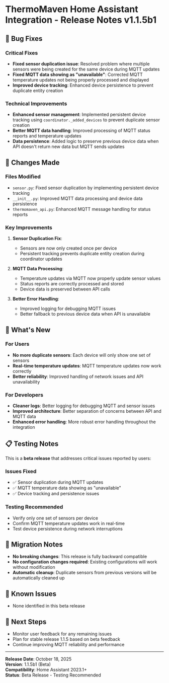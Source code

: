 # ThermoMaven Home Assistant Integration - Release Notes v1.1.5b1

## 🐛 Bug Fixes

### Critical Fixes
- **Fixed sensor duplication issue**: Resolved problem where multiple sensors were being created for the same device during MQTT updates
- **Fixed MQTT data showing as "unavailable"**: Corrected MQTT temperature updates not being properly processed and displayed
- **Improved device tracking**: Enhanced device persistence to prevent duplicate entity creation

### Technical Improvements
- **Enhanced sensor management**: Implemented persistent device tracking using `coordinator._added_devices` to prevent duplicate sensor creation
- **Better MQTT data handling**: Improved processing of MQTT status reports and temperature updates
- **Data persistence**: Added logic to preserve previous device data when API doesn't return new data but MQTT sends updates

## 🔧 Changes Made

### Files Modified
- `sensor.py`: Fixed sensor duplication by implementing persistent device tracking
- `__init__.py`: Improved MQTT data processing and device data persistence
- `thermomaven_api.py`: Enhanced MQTT message handling for status reports

### Key Improvements
1. **Sensor Duplication Fix**: 
   - Sensors are now only created once per device
   - Persistent tracking prevents duplicate entity creation during coordinator updates
   
2. **MQTT Data Processing**:
   - Temperature updates via MQTT now properly update sensor values
   - Status reports are correctly processed and stored
   - Device data is preserved between API calls
   
3. **Better Error Handling**:
   - Improved logging for debugging MQTT issues
   - Better fallback to previous device data when API is unavailable

## 🚀 What's New

### For Users
- **No more duplicate sensors**: Each device will only show one set of sensors
- **Real-time temperature updates**: MQTT temperature updates now work correctly
- **Better reliability**: Improved handling of network issues and API unavailability

### For Developers
- **Cleaner logs**: Better logging for debugging MQTT and sensor issues
- **Improved architecture**: Better separation of concerns between API and MQTT data
- **Enhanced error handling**: More robust error handling throughout the integration

## 📋 Testing Notes

This is a **beta release** that addresses critical issues reported by users:

### Issues Fixed
- ✅ Sensor duplication during MQTT updates
- ✅ MQTT temperature data showing as "unavailable"
- ✅ Device tracking and persistence issues

### Testing Recommended
- Verify only one set of sensors per device
- Confirm MQTT temperature updates work in real-time
- Test device persistence during network interruptions

## 🔄 Migration Notes

- **No breaking changes**: This release is fully backward compatible
- **No configuration changes required**: Existing configurations will work without modification
- **Automatic cleanup**: Duplicate sensors from previous versions will be automatically cleaned up

## 📝 Known Issues

- None identified in this beta release

## 🎯 Next Steps

- Monitor user feedback for any remaining issues
- Plan for stable release 1.1.5 based on beta feedback
- Continue improving MQTT reliability and performance

---

**Release Date**: October 18, 2025  
**Version**: 1.1.5b1 (Beta)  
**Compatibility**: Home Assistant 2023.1+  
**Status**: Beta Release - Testing Recommended
